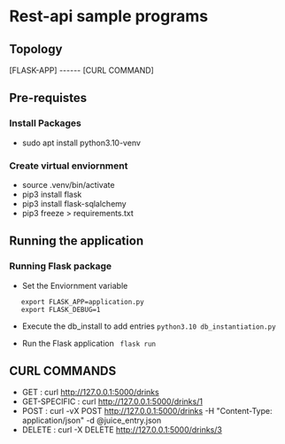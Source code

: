 # Rest-api sample programs

## Topology
   [FLASK-APP] ------ [CURL COMMAND]

## Pre-requistes

### Install Packages
* sudo apt install python3.10-venv

### Create virtual enviornment
* source .venv/bin/activate
* pip3 install flask
* pip3 install flask-sqlalchemy
* pip3 freeze > requirements.txt

## Running the application

### Running Flask package

* Set the Enviornment variable
```
   export FLASK_APP=application.py
   export FLASK_DEBUG=1
```

* Execute the db_install to add entries
``` python3.10 db_instantiation.py ```

* Run the Flask application
``` flask run```

## CURL COMMANDS

* GET :          curl  http://127.0.0.1:5000/drinks
* GET-SPECIFIC : curl  http://127.0.0.1:5000/drinks/1 
* POST :         curl -vX POST  http://127.0.0.1:5000/drinks -H "Content-Type: application/json" -d @juice_entry.json
* DELETE :       curl -X  DELETE http://127.0.0.1:5000/drinks/3
